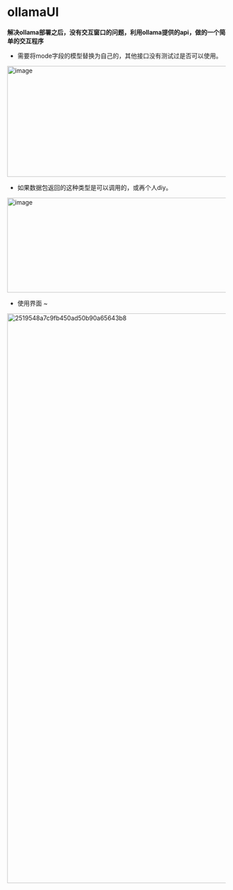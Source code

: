 # ollamaUI
**解决ollama部署之后，没有交互窗口的问题，利用ollama提供的api，做的一个简单的交互程序**

- 需要将mode字段的模型替换为自己的，其他接口没有测试过是否可以使用。

<img width="897" height="255" alt="image" src="https://github.com/user-attachments/assets/5740a7f5-9be2-4813-96a2-d1325629099f" />

- 如果数据包返回的这种类型是可以调用的，或再个人diy。

<img width="759" height="218" alt="image" src="https://github.com/user-attachments/assets/ec8ebfb0-7e8e-4ef6-bbc3-f59efe78ef34" />

- 使用界面 ~

<img width="1924" height="1310" alt="2519548a7c9fb450ad50b90a65643b8" src="https://github.com/user-attachments/assets/c4e65895-7ae5-4205-9075-3d28b0438a37" />
